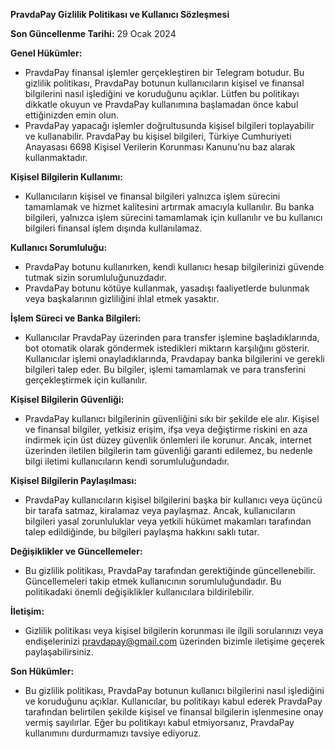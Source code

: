 ﻿**PravdaPay Gizlilik Politikası ve Kullanıcı Sözleşmesi**


**Son Güncellenme Tarihi:** 29 Ocak 2024

**Genel Hükümler:**

- PravdaPay finansal işlemler gerçekleştiren bir Telegram botudur. Bu gizlilik politikası, PravdaPay botunun kullanıcıların kişisel ve finansal bilgilerini nasıl işlediğini ve koruduğunu açıklar. Lütfen bu politikayı dikkatle okuyun ve PravdaPay kullanımına başlamadan önce kabul ettiğinizden emin olun.
- PravdaPay yapacağı işlemler doğrultusunda kişisel bilgileri toplayabilir ve kullanabilir. PravdaPay bu kişisel bilgileri, Türkiye Cumhuriyeti Anayasası 6698 Kişisel Verilerin Korunması Kanunu’nu baz alarak kullanmaktadır.  

**Kişisel Bilgilerin Kullanımı:**

- Kullanıcıların kişisel ve finansal bilgileri yalnızca işlem sürecini tamamlamak ve hizmet kalitesini artırmak amacıyla kullanılır. Bu banka bilgileri, yalnızca işlem sürecini tamamlamak için kullanılır ve bu kullanıcı bilgileri finansal işlem dışında kullanılamaz.

**Kullanıcı Sorumluluğu:**

- PravdaPay botunu kullanırken, kendi kullanıcı hesap bilgilerinizi güvende tutmak sizin sorumluluğunuzdadır.
- PravdaPay botunu kötüye kullanmak, yasadışı faaliyetlerde bulunmak veya başkalarının gizliliğini ihlal etmek yasaktır.

**İşlem Süreci ve Banka Bilgileri:**

- Kullanıcılar PravdaPay üzerinden para transfer işlemine başladıklarında, bot otomatik olarak göndermek istedikleri miktarın karşılığını gösterir. Kullanıcılar işlemi onayladıklarında, Pravdapay banka bilgilerini ve gerekli bilgileri talep eder. Bu bilgiler, işlemi tamamlamak ve para transferini gerçekleştirmek için kullanılır.

**Kişisel Bilgilerin Güvenliği:**

- PravdaPay kullanıcı bilgilerinin güvenliğini sıkı bir şekilde ele alır. Kişisel ve finansal bilgiler, yetkisiz erişim, ifşa veya değiştirme riskini en aza indirmek için üst düzey güvenlik önlemleri ile korunur. Ancak, internet üzerinden iletilen bilgilerin tam güvenliği garanti edilemez, bu nedenle bilgi iletimi kullanıcıların kendi sorumluluğundadır.

**Kişisel Bilgilerin Paylaşılması:**

- PravdaPay kullanıcıların kişisel bilgilerini başka bir kullanıcı veya üçüncü bir tarafa satmaz, kiralamaz veya paylaşmaz. Ancak, kullanıcıların bilgileri yasal zorunluluklar veya yetkili hükümet makamları tarafından talep edildiğinde, bu bilgileri paylaşma hakkını saklı tutar.

**Değişiklikler ve Güncellemeler:**

- Bu gizlilik politikası, PravdaPay tarafından gerektiğinde güncellenebilir. Güncellemeleri takip etmek kullanıcının sorumluluğundadır. Bu politikadaki önemli değişiklikler kullanıcılara bildirilebilir.

**İletişim:**

- Gizlilik politikası veya kişisel bilgilerin korunması ile ilgili sorularınızı veya endişelerinizi <pravdapay@gmail.com> üzerinden bizimle iletişime geçerek paylaşabilirsiniz.

**Son Hükümler:**

- Bu gizlilik politikası, PravdaPay botunun kullanıcı bilgilerini nasıl işlediğini ve koruduğunu açıklar. Kullanıcılar, bu politikayı kabul ederek PravdaPay tarafından belirtilen şekilde kişisel ve finansal bilgilerin işlenmesine onay vermiş sayılırlar. Eğer bu politikayı kabul etmiyorsanız, PravdaPay kullanımını durdurmamızı tavsiye ediyoruz.
